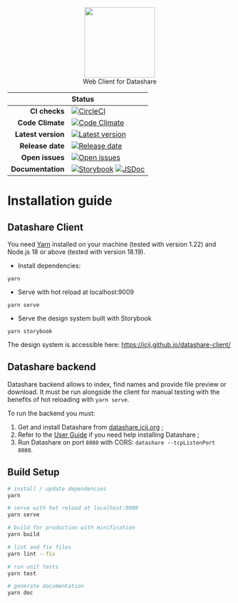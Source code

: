 <p align="center">
<a href="https://datashare.icij.org/">
  <img src="https://datashare.icij.org/android-chrome-512x512.png" width="158px">
</a>
<br>
Web Client for Datashare
</p>

<div align="center">

| | Status |
| --: | :-- |
| **CI checks** | [![CircleCI](https://circleci.com/gh/ICIJ/datashare-client.svg?style=shield)](https://circleci.com/gh/ICIJ/datashare-client) |
| **Code Climate** | [![Code Climate](https://api.codeclimate.com/v1/badges/0437a49c2dfcbf7d0af7/maintainability)](https://codeclimate.com/github/ICIJ/datashare-client/maintainability) |
| **Latest version** | [![Latest version](https://img.shields.io/github/v/tag/icij/datashare-client?style=shield)](https://github.com/ICIJ/datashare-client/releases/latest) |
| **Release date** | [![Release date](https://img.shields.io/github/release-date/icij/datashare-client?style=shield)](https://github.com/ICIJ/datashare-client/releases/latest) |
| **Open issues** | [![Open issues](https://img.shields.io/github/issues/icij/datashare?style=shield&color=success)](https://github.com/ICIJ/datashare/issues/) |
| **Documentation** | [![Storybook](https://img.shields.io/badge/Storybook-FA4070)](https://icij.github.io/datashare-client/) [![JSDoc](https://img.shields.io/badge/JSDoc-193D87)](https://icij.gitbook.io/datashare/developers/frontend/api)   |

</div>

# Installation guide

## Datashare **Client**

You need [Yarn](https://yarnpkg.com/lang/en/docs/install/) installed on your machine (tested with version 1.22) and Node.js 18 or above (tested with version 18.19).

* Install dependencies:

```
yarn
```

* Serve with hot reload at localhost:9009

```
yarn serve
```

* Serve the design system built with Storybook

```
yarn storybook
```
The design system is accessible here: https://icij.github.io/datashare-client/
## Datashare **backend**

Datashare backend allows to index, find names and provide file preview or download. It must be run alongside the client for manual testing with the benefits of hot reloading with `yarn serve`.

To run the backend you must:

1. Get and install Datashare from [datashare.icij.org](https://datashare.icij.org/) ;
1. Refer to the [User Guide](https://icij.gitbook.io/datashare/) if you need help installing Datashare ;
2. Run Datashare on port `8080` with CORS: `datashare --tcpListenPort 8080`.


## Build Setup

``` bash
# install / update dependencies
yarn

# serve with hot reload at localhost:9009
yarn serve

# build for production with minification
yarn build

# lint and fix files
yarn lint --fix

# run unit tests
yarn test

# generate documentation
yarn doc
```
